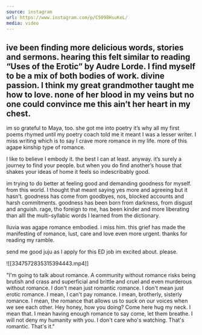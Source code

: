 ```yaml
---
source: instagram
url: https://www.instagram.com/p/C5098HsuKeL/
media: video
---
```


## ive been finding more delicious words, stories and sermons. hearing this felt similar to reading “Uses of the Erotic” by Audre Lorde. I find myself to be a mix of both bodies of work. divine passion. I think my great grandmother taught me how to love. none of her blood in my veins but no one could convince me this ain’t her heart in my chest. 

im so grateful to Maya, too. she got me into poetry it’s why all my first poems rhymed until my poetry coach told me it meant I was a lesser writer. I miss writing which is to say I crave more romance in my life. more of this agape kinship type of romance. 

I like to believe I embody it. the best I can at least. anyway. it’s surely a journey to find your people. but when you do find another’s house that shakes your ideas of home it feels so indescribably good. 

im trying to do better at feeling good and demanding goodness for myself. from this world. I thought that meant saying yes more and agreeing but it hasn’t. goodness has come from goodbyes, nos, blocked accounts and harsh commitments. goodness has been born from darkness, from disgust and anguish. rage, tho foreign to me, has been kinder and more liberating than alll the multi-syllabic words I learned from the dictionary. 

lluvia was agape romance embodied. i miss him. this grief has made the manifesting of romance, lust, care and love even more urgent. 
thanks for reading my ramble. 

send me good juju as I apply for this ED job im excited about. please.

![[3347572835315394443.mp4]]

"I'm going to talk about romance.
A community without romance risks being brutish and crass and superficial and brittle and cruel and even murderous without romance.
I don't mean just romantic romance. I don't mean just erotic romance. I mean, I can't pay romance.
I mean, brotherly, sisterly romance. I mean, the romance that allows us to suck on our voices when we see each other.
Hey honey, how you doing? Come here hug my neck. I mean that. I mean having enough romance to say come, let them breathe.
I will not deny my humanity with you. I don't care who's watching. That's romantic. That's it."